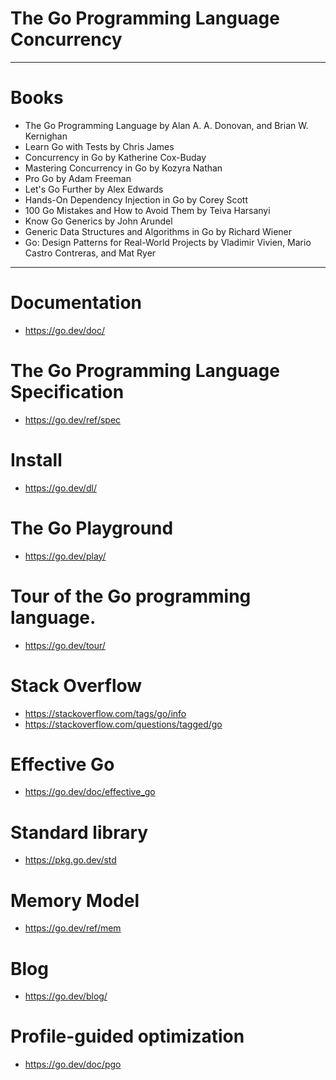 # The Go Programming Language Concurrency


---

# Books
- The Go Programming Language by Alan A. A. Donovan, and Brian W. Kernighan
- Learn Go with Tests by Chris James
- Concurrency in Go by Katherine Cox-Buday
- Mastering Concurrency in Go by Kozyra Nathan
- Pro Go by Adam Freeman
- Let's Go Further by Alex Edwards
- Hands-On Dependency Injection in Go by Corey Scott
- 100 Go Mistakes and How to Avoid Them by Teiva Harsanyi
- Know Go Generics by John Arundel
- Generic Data Structures and Algorithms in Go by Richard Wiener
- Go: Design Patterns for Real-World Projects by Vladimir Vivien, Mario Castro Contreras, and Mat Ryer

---

# Documentation 
- https://go.dev/doc/

# The Go Programming Language Specification
- https://go.dev/ref/spec

# Install
- https://go.dev/dl/

# The Go Playground
- https://go.dev/play/

# Tour of the Go programming language.
- https://go.dev/tour/


# Stack Overflow
- https://stackoverflow.com/tags/go/info
- https://stackoverflow.com/questions/tagged/go

# Effective Go
- https://go.dev/doc/effective_go

# Standard library
- https://pkg.go.dev/std

# Memory Model
- https://go.dev/ref/mem

# Blog
- https://go.dev/blog/

# Profile-guided optimization
- https://go.dev/doc/pgo